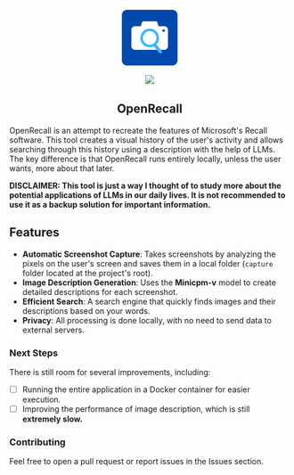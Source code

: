 <p align="center">
  <img width="100" height="100" src="src/imgs/logo.png">
</p>

<p align="center">
  <img src="https://img.shields.io/badge/License-GPL%20v3-yellow.svg" href="https://choosealicense.com/licenses/gpl-3.0/">
</p>

<h2 align="center"> OpenRecall </h2>

OpenRecall is an attempt to recreate the features of Microsoft's Recall software. This tool creates a visual history of the user's activity and allows searching through this history using a description with the help of LLMs. The key difference is that OpenRecall runs entirely locally, unless the user wants, more about that later.

**DISCLAIMER: This tool is just a way I thought of to study more about the potential applications of LLMs in our daily lives. It is not recommended to use it as a backup solution for important information.**

## Features

- **Automatic Screenshot Capture**: Takes screenshots by analyzing the pixels on the user's screen and saves them in a local folder (`capture` folder located at the project's root).
- **Image Description Generation**: Uses the **Minicpm-v** model to create detailed descriptions for each screenshot.
- **Efficient Search**: A search engine that quickly finds images and their descriptions based on your words.
- **Privacy**: All processing is done locally, with no need to send data to external servers.

### Next Steps
There is still room for several improvements, including:
- [ ] Running the entire application in a Docker container for easier execution.
- [ ] Improving the performance of image description, which is still **extremely slow.**
### Contributing

Feel free to open a pull request or report issues in the Issues section.
